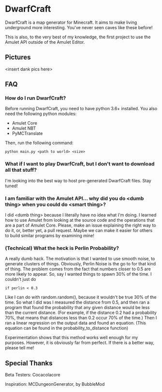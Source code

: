 # DwarfCraft

DwarfCraft is a map generator for Minecraft. It aims to make living underground more interesting. You've never seen caves like these before!

This is also, to the very best of my knowledge, the first project to use the Amulet API outside of the Amulet Editor.

## Pictures

<insert dank pics here\>

## FAQ

### How do I run DwarfCraft?

Before running DwarfCraft, you need to have python 3.6+ installed. You also need the following python modules:

- Amulet Core
- Amulet NBT
- PyMCTranslate

Then, run the following command:

`python main.py <path to world> <size>`

### What if I want to play DwarfCraft, but I don't want to download all that stuff?

I'm looking into the best way to host pre-generated DwarfCraft files. Stay tuned!

### I am familiar with the Amulet API... why did you do <dumb thing\> when you could do <smart thing\>?

I did <dumb thing\> because I literally have no idea what I'm doing. I learned how to use Amulet from looking at the source code and the operations that are a part of Amulet Core. Please, make an issue explaining the right way to do it, or, better yet, a pull request. Maybe we can make it easier for others to build similar programs by examining mine!

### (Technical) What the heck is Perlin Probability?

A really dumb hack. The motivation is that I wanted to use smooth noise, to generate clusters of things. Obviously, Perlin Noise is the go to for that kind of thing. The problem comes from the fact that numbers closer to 0.5 are more likely to appear. So, say I wanted things to spawn 30% of the time. I couldn't just do 

`if perlin < 0.3`

Like I can do with random.random(), because it wouldn't be true 30% of the time. So what I did was I measured the distance from 0.5, and then ran a program that found the probability that any given distance would be less than the current distance. (For example, if the distance 0.2 had a probability 70%, that means that distances less than 0.2 occur 70% of the time.) Then I ran a linear regression on the output data and found an equation. (This equation can be found in the probability_to_distance function)

Experimentation shows that this method works well enough for my purposes. However, it is obviously far from perfect. If there is a better way, please tell me!

## Special Thanks

Beta Testers: Cocacolacore

Inspiration: MCDungeonGenerator, by BubbleMod